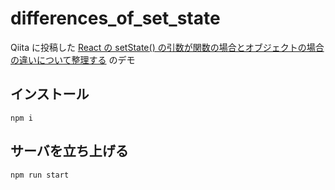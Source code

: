 # differences_of_set_state
Qiita に投稿した [React の setState() の引数が関数の場合とオブジェクトの場合の違いについて整理する](https://qiita.com/im36-123/items/857c96ff60024c0d8a1c) のデモ

## インストール
```
npm i
```

## サーバを立ち上げる
```
npm run start
```
